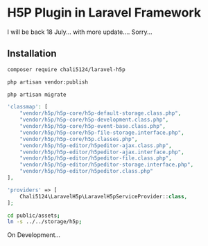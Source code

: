# H5P Plugin in Laravel Framework 

I will be back 18 July... with more update.... Sorry... 

## Installation

```bash
composer require chali5124/laravel-h5p
```

```bash
php artisan vendor:publish
```

```bash
php artisan migrate
```

```php
'classmap': [
    "vendor/h5p/h5p-core/h5p-default-storage.class.php",
    "vendor/h5p/h5p-core/h5p-development.class.php",
    "vendor/h5p/h5p-core/h5p-event-base.class.php",
    "vendor/h5p/h5p-core/h5p-file-storage.interface.php",
    "vendor/h5p/h5p-core/h5p.classes.php",
    "vendor/h5p/h5p-editor/h5peditor-ajax.class.php",
    "vendor/h5p/h5p-editor/h5peditor-ajax.interface.php",
    "vendor/h5p/h5p-editor/h5peditor-file.class.php",
    "vendor/h5p/h5p-editor/h5peditor-storage.interface.php",
    "vendor/h5p/h5p-editor/h5peditor.class.php"
],
```

```php
'providers' => [
    Chali5124\LaravelH5p\LaravelH5pServiceProvider::class,
];
```

```bash
cd public/assets;
ln -s ../../storage/h5p;  
```

On Development...